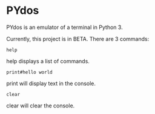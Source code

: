 # PYdos
PYdos is an emulator of a terminal in Python 3. 

Currently, this project is in BETA.
There are 3 commands:

```
help
```
help displays a list of commands.

```
print#hello world
```
print will display text in the console.

```
clear
```
clear will clear the console.
